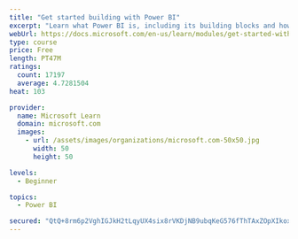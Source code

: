 ```yaml
---
title: "Get started building with Power BI"
excerpt: "Learn what Power BI is, including its building blocks and how they work together."
webUrl: https://docs.microsoft.com/en-us/learn/modules/get-started-with-power-bi/
type: course
price: Free
length: PT47M
ratings:
  count: 17197
  average: 4.7281504
heat: 103

provider:
  name: Microsoft Learn
  domain: microsoft.com
  images:
    - url: /assets/images/organizations/microsoft.com-50x50.jpg
      width: 50
      height: 50

levels:
  - Beginner

topics:
  - Power BI

secured: "QtQ+8rm6p2VghIGJkH2tLqyUX4six8rVKDjNB9ubqKeG576fThTAxZOpXIkoxpKfQSikDqIYO9KgIZJ0r0wPhtAXDrWnq2ot0g3luYBxQabZKMUTOaTLKEUGrJTdTHmtzqd043odreM5PKRH1Afit7t65aNdJnooW7vwIu00mlJuwIvbjr/5vW5ncL3QZcHlu7JFXLU+Ldoga6fS8s+tzFfmYnJOhFdqvpZmDc82BjG/26EZ+jGM14GXI7UxHeZC3RCsjLY+VsthfDm0IASHm3Y5XxExnkIN3ar72ehIQ98KAGz9aKiUVscXeZxmu1E4Z0Nf16PXh3On/HzXzmE5++H9z8HiLLwInoy+jss0AXT7oM3Os+Qd1SFp9OuxLyqftF+vFhSXRAeBGPH5m1csQuebxy32XGhrBgpg5pIH+HGysL9TmFkBDtpuabBSySaH;cMam8qaYaFeGuKEg1tlzrw=="
---
```


